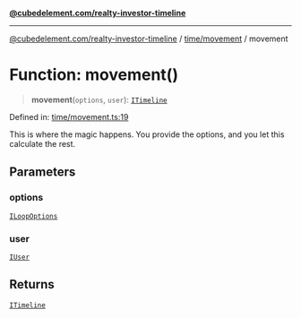 [**@cubedelement.com/realty-investor-timeline**](../../../index.md)

---

[@cubedelement.com/realty-investor-timeline](../../../modules.md) / [time/movement](../index.md) / movement

# Function: movement()

> **movement**(`options`, `user`): [`ITimeline`](../../timeline/interfaces/ITimeline.md)

Defined in: [time/movement.ts:19](https://github.com/kvernon/realty-investor-timeline/blob/806c805529d356deb12c125749ddea89a26850dd/src/time/movement.ts#L19)

This is where the magic happens. You provide the options, and you let this calculate the rest.

## Parameters

### options

[`ILoopOptions`](../../i-loop-options/interfaces/ILoopOptions.md)

### user

[`IUser`](../../../account/user/interfaces/IUser.md)

## Returns

[`ITimeline`](../../timeline/interfaces/ITimeline.md)
